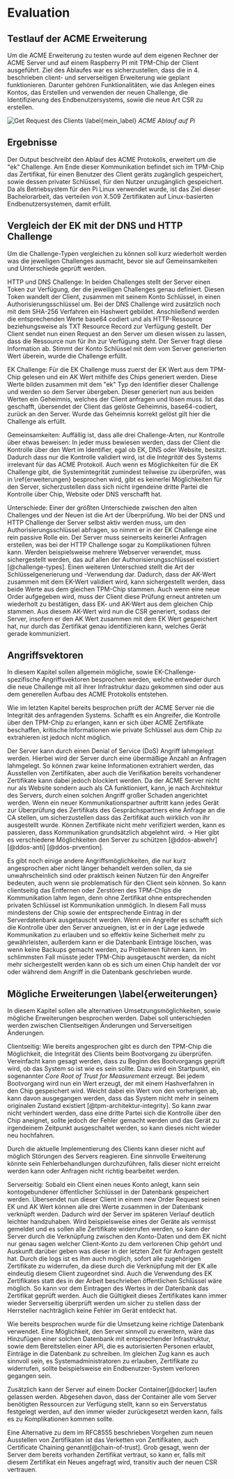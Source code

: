 # Evaluation

## Testlauf der ACME Erweiterung
Um die ACME Erweiterung zu testen wurde auf dem eigenen Rechner der ACME Server und auf einem Raspberry PI mit TPM-Chip der Client ausgeführt. Ziel des Ablaufes war es sicherzustellen, dass die in 4. beschrieben client- und serverseitigen Erweiterung wie geplant funktionieren. Darunter gehören Funktionalitäten, wie das Anlegen eines Kontos, das Erstellen und verwenden der neuen Challenge, die Identifizierung des Endbenutzersystems, sowie die neue Art CSR zu erstellen.

![Get Request des Clients \label{mein_label}](source/figures/ACMEclientAblauf.png)
*ACME Ablauf auf Pi*

<!-- TODO: Was soll ich hier groß beschreiben?   Möglichkeiten: Zeit zum erstellen des Certifiates, Benutzerfreundlichkeit, Erweiterbarkeit, ... -->


## Ergebnisse

Der Output beschreibt den Ablauf des ACME Protokolls, erweitert um die "ek" Challenge. Am Ende dieser Kommunikation befindet sich im TPM-Chip das Zertifikat, für einen Benutzer des Client geräts zugänglich gespeichert, sowie dessen privater Schlüssel, für den Nutzer unzugänglich gespeichert. Da als Betriebsystem für den Pi Linux verwendet wurde, ist das Ziel dieser Bachelorarbeit, das verteilen von X.509 Zertifikaten auf Linux-basierten Endbenutzersystemen, damit erfüllt.

<!-- TODO: erweitern, in Verbindung mit dem Punkt drüber -->


## Vergleich der EK mit der DNS und HTTP Challenge
Um die Challenge-Typen vergleichen zu können soll kurz wiederholt werden was die jeweiligen Challenges ausmacht, bevor sie auf Gemeinsamkeiten und Unterschiede geprüft werden.

HTTP und DNS Challenge:
In beiden Challenges stellt der Server einen Token zur Verfügung, der die jeweiligen Challenges genau definiert. Diesen Token wandelt der Client, zusammen mit seinem Konto Schlüssel, in einen Authorisierungsschlüssel um. Bei der DNS Challenge wird zusätzlich noch mit dem SHA-256 Verfahren ein Hashwert gebildet. Anschließend werden die entsprechenden Werte base64 codiert und als HTTP-Ressource beziehungsweise als TXT Resource Record zur Verfügung gestellt. Der Client sendet nun einen Request an den Server um diesen wissen zu lassen, dass die Ressource nun für ihn zur Verfügung steht. Der Server fragt diese Information ab. Stimmt der Konto Schlüssel mit dem vom Server generierten Wert überein, wurde die Challenge erfüllt.

EK Challenge:
Für die EK Challenge muss zuerst der EK Wert aus dem TPM-Chip gelesen und ein AK Wert mithilfe des Chips generiert werden. Diese Werte bilden zusammen mit dem "ek" Typ den Identifier dieser Challenge und werden so dem Server übergeben. Dieser generiert nun aus beiden Werten ein Geheimnis, welches der Client anfragen und lösen muss. Ist das geschafft, übersendet der Client das gelöste Geheimnis, base64-codiert, zurück an den Server. Wurde das Geheimnis korrekt gelöst gilt hier die Challenge als erfüllt.

Gemeinsamkeiten:
Auffällig ist, dass alle drei Challenge-Arten, nur Kontrolle über etwas beweisen: In jeder muss bewiesen werden, dass der Client die Kontrolle über den Wert im Identifier, egal ob EK, DNS oder Website, besitzt.
Dadurch dass nur die Kontrolle validiert wird, ist die *Integrität* des Systems irrelevant für das ACME Protokoll. Auch wenn es Möglichkeiten für die EK Challenge gibt, die Systemintegrität zumindest teilweise zu überprüfen, was in  \ref{erweiterungen} besprochen wird, gibt es keinerlei Möglichkeiten für den Server, sicherzustellen dass sich nicht irgendeine dritte Partei die Kontrolle über Chip, Website oder DNS verschafft hat.

Unterschiede:
Einer der größten Unterschiede zwischen den alten Challenges und der Neuen ist die Art der Überprüfung. Wo bei der DNS und HTTP Challenge der Server selbst aktiv werden muss, um den Authorisierungsschlüssel abfragen, so nimmt er in der EK Challenge eine rein passive Rolle ein. Der Server muss seinerseits keinerlei Anfragen erstellen, was bei der HTTP Challenge sogar zu Komplikationen führen kann. Werden beispielsweise mehrere Webserver verwendet, muss sichergestellt werden, das auf allen der Authorisierungsschlüssel existiert [@challenge-types].
Einen weiteren Unterschied stellt die Art der Schlüsselgenerierung und -Verwendung dar. Dadurch, dass der AK-Wert zusammen mit dem EK-Wert validiert wird, kann sichergestellt werden, dass beide Werte aus dem gleichen TPM-Chip stammen. Auch wenn eine neue Order aufgegeben wird, muss der Client diese Prüfung erneut antreten um wiederholt zu bestätigen, dass EK- und AK-Wert aus dem gleichen Chip stammen. Aus diesem AK-Wert wird nun die CSR generiert, sodass der Server, insofern er den AK Wert zusammen mit dem EK Wert gespeichert hat, nur durch das Zertifikat genau identifizieren kann, welches Gerät gerade kommuniziert.


## Angriffsvektoren
In diesem Kapitel sollen allgemein mögliche, sowie EK-Challenge-spezifische Angriffsvektoren besprochen werden, welche entweder durch die neue Challenge mit all ihrer Infrastruktur dazu gekommen sind oder aus dem generellen Aufbau des ACME Protokolls entstehen.

Wie im letzten Kapitel bereits besprochen prüft der ACME Server nie die Integrität des anfragenden Systems. Schafft es ein Angreifer, die Kontrolle über den TPM-Chip zu erlangen, kann er sich über ACME Zertifikate beschaffen, kritische Informationen wie private Schlüssel aus dem Chip zu extrahieren ist jedoch nicht möglich.

Der Server kann durch einen Denial of Service (DoS) Angriff lahmgelegt werden. Hierbei wird der Server durch eine übermäßige Anzahl an Anfragen lahmgelegt. So können zwar keine Informationen extrahiert werden, das Ausstellen von Zertifikaten, aber auch die Verifikation bereits vorhandener Zertifikate kann dabei jedoch blockiert werden. Da der ACME Server nicht nur als Website sondern auch als CA funktioniert, kann, je nach Architektur des Servers, durch einen solchen Angriff großer Schaden angerichtet werden. Wenn ein neuer Kommunikationspartner auftritt kann jedes Gerät zur Überprüfung des Zertifikats des Gesprächspartners eine Anfrage an die CA stellen, um sicherzustellen dass das Zertifikat auch wirklich von ihr ausgestellt wurde. Können Zertifikate nicht mehr verifiziert werden, kann es passieren, dass Kommunikation grundsätzlich abgelehnt wird. <!-- TODO: Wenn Zeit, weiter Ausführen -->
-> Hier gibt es verschiedene Möglichkeiten den Server zu schützen [@ddos-abwehr] [@ddos-anti] [@ddos-prvention].

Es gibt noch einige andere Angriffsmöglichkeiten, die nur kurz angesprochen aber nicht länger behandelt werden sollen, da sie unwahrscheinlich sind oder praktisch keinen Nutzen für den Angreifer bedeuten, auch wenn sie problematisch für den Client sein können. So kann clientseitig das Entfernen oder Zerstören des TPM-Chips die Kommunikation lahm legen, denn ohne Zertifikat ohne entsprechenden privaten Schlüssel ist Kommunikation unmöglich. In diesem Fall muss mindestens der Chip sowie der entsprechende Eintrag in der Serverdatenbank ausgetauscht werden.
Wenn ein Angreifer es schafft sich die Kontrolle über den Server anzueignen, ist er in der Lage jedwede Kommunikation zu erlauben und so effektiv keine Sicherheit mehr zu gewährleisten, außerdem kann er die Datenbank Einträge löschen, was wenn keine Backups gemacht werden, zu Problemen führen kann. Im schlimmsten Fall müsste jeder TPM-Chip ausgetauscht werden, da nicht mehr sichergestellt werden kann ob es sich um einen Chip handelt der vor oder während dem Angriff in die Datenbank geschrieben wurde.

<!-- TODO: erweitern -->
<!-- Falls gebraucht, mehr Ideen unten im File -->

## Mögliche Erweiterungen \label{erweiterungen}
In diesem Kapitel sollen alle alternativen Umsetzungsmöglichkeiten, sowie mögliche Erweiterungen besprochen werden. Dabei soll unterschieden werden zwischen Clientseitigen Änderungen und Serverseitigen Änderungen.

Clientseitig:
Wie bereits angesprochen gibt es durch den TPM-Chip die Möglichkeit, die Integrität des Clients beim Bootvorgang zu überprüfen. Vereinfacht kann gesagt werden, dass zu Beginn des Bootvorgangs geprüft wird, ob das System so ist wie es sein sollte. Dazu wird ein Startpunkt, ein sogenannter *Core Root of Trust for Measurement* erzeugt. Bei jedem Bootvorgang wird nun ein Wert erzeugt, der mit einem Hashverfahren in den Chip gespeichert wird. Weicht dabei ein Wert von den vorherigen ab, kann davon ausgegangen werden, dass das System nicht mehr in seinem originalen Zustand existiert [@tpm-architektur-integrity]. So kann zwar nicht verhindert werden, dass eine dritte Partei sich die Kontrolle über den Chip aneignet, sollte jedoch der Fehler gemacht werden und das Gerät zu irgendeinem Zeitpunkt ausgeschaltet werden, so kann dieses nicht wieder neu hochfahren.

Durch die aktuelle Implementierung des Clients kann dieser nicht auf möglich Störungen des Servers reagieren. Eine sinnvolle Erweiterung könnte sein Fehlerbehandlungen durchzuführen, falls dieser nicht erreicht werden kann oder Anfragen nicht richtig bearbeitet werden.
<!-- TODO: Die aktuelle Implemntierung des Clients ist nicht für Serverseitige Störfälle ausgreichtet -->

Serverseitig:
Sobald ein Client einen neues Konto anlegt, kann sein kontogebundener öffentlicher Schlüssel in der Datenbank gespeichert werden. Übersendet nun dieser Client in einem new Order Request seinen EK und AK Wert können alle drei Werte zusammen in der Datenbank verknüpft werden. Dadurch wird der Server im späteren Verlauf deutlich leichter handzuhaben. Wird beispielsweise eines der Geräte als vermisst gemeldet und es sollen alle Zertifikate widerrufen werden, so kann der Server durch die Verknüpfung zwischen den Konto-Daten und dem EK nicht nur genau sagen welcher Client-Konto zu dem verlorenen Chip gehört und Auskunft darüber geben was dieser in der letzten Zeit für Anfragen gestellt hat. Durch die logs ist es ihm auch möglich, sofort alle zugehörigen Zertifikate zu widerrufen, da diese durch die Verknüpfung mit der EK alle eindeutig diesem Client zugeordnet sind. Auch die Verwendung des EK Zertifikates statt des in der Arbeit beschrieben öffentlichen Schlüssel wäre möglich. So kann vor dem Eintragen des Wertes in der Datenbank das Zertifikat geprüft werden. Auch die Gültigkeit dieses Zertifikates kann immer wieder Serverseitig überprüft werden um sicher zu stellen dass der Herrsteller nachträglich keine Fehler im Gerät entdeckt hat.

Wie bereits besprochen wurde für die Umsetzung keine richtige Datenbank verwendet. Eine Möglichkeit, den Server sinnvoll zu erweitern, wäre das Hinzufügen einer solchen Datenbank mit entsprechender Infrastruktur, sowie dem Bereitstellen einer API, die es autorisierten Personen erlaubt, Einträge in die Datenbank zu schreiben. Im gleichen Zug kann es auch sinnvoll sein, es Systemadministratoren zu erlauben, Zertifikate zu widerrufen, sollte beispielsweise ein Endbenutzer-System verloren gegangen sein.

Zusätzlich kann der Server auf einem Docker Container[@docker] laufen gelassen werden. Abgesehen davon, dass der Container alle vom Server benötigten Ressourcen zur Verfügung stellt, kann so ein Serverstatus festgelegt werden, auf den immer wieder zurückgesetzt werden kann, falls es zu Komplikationen kommen sollte.

Eine Alternative zu dem im RFC8555 beschrieben Vorgehen zum neuen Ausstellen von Zertifikaten ist das Verketten von Zertifikaten, auch Certificate Chaining genannt[@chain-of-trust]. Grob gesagt, wenn der Server dem bereits vorhanden Zertifikat vertraut, so kann er, falls mit diesem Zertifikat ein Neues angefragt wird, transitiv auch der neuen CSR vertrauen.

<!-- TODO: Hier im letzten Punkt auf die Vor-  und Nachteile genauer eingehen. Generell mehr ins Detail und weniger allgemein. -->
